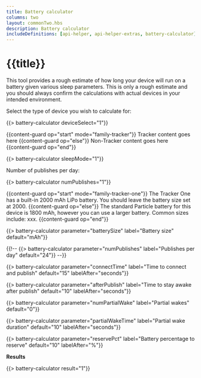 ```yaml
---
title: Battery calculator
columns: two
layout: commonTwo.hbs
description: Battery calculator
includeDefinitions: [api-helper, api-helper-extras, battery-calculator]
---
```


# {{title}}

This tool provides a rough estimate of how long your device will run on a battery given various sleep parameters. This is only a rough estimate and you should always confirm the calculations with actual devices in your intended environment.


Select the type of device you wish to calculate for:

{{> battery-calculator deviceSelect="1"}}

{{content-guard op="start" mode="family-tracker"}}
Tracker content goes here
{{content-guard op="else"}}
Non-Tracker content goes here
{{content-guard op="end"}}

{{> battery-calculator sleepMode="1"}}

Number of publishes per day:

{{> battery-calculator numPublishes="1"}}

{{content-guard op="start" mode="family-tracker-one"}}
The Tracker One has a built-in 2000 mAh LiPo battery. You should leave the battery size set at 2000.
{{content-guard op="else"}}
The standard Particle battery for this device is 1800 mAh, however you can use a larger battery. Common sizes include: xxx.
{{content-guard op="end"}}

{{> battery-calculator parameter="batterySize" label="Battery size" default="mAh"}}



{{!-- {{> battery-calculator parameter="numPublishes" label="Publishes per day" default="24"}} --}}


{{> battery-calculator parameter="connectTime" label="Time to connect and publish" default="15" labelAfter="seconds"}}


{{> battery-calculator parameter="afterPublish" label="Time to stay awake after publish" default="10" labelAfter="seconds"}}


{{> battery-calculator parameter="numPartialWake" label="Partial wakes" default="0"}}

{{> battery-calculator parameter="partialWakeTime" label="Partial wake duration" default="10" labelAfter="seconds"}}

{{> battery-calculator parameter="reservePct" label="Battery percentage to reserve" default="10" labelAfter="%"}}

**Results**

{{> battery-calculator result="1"}}
